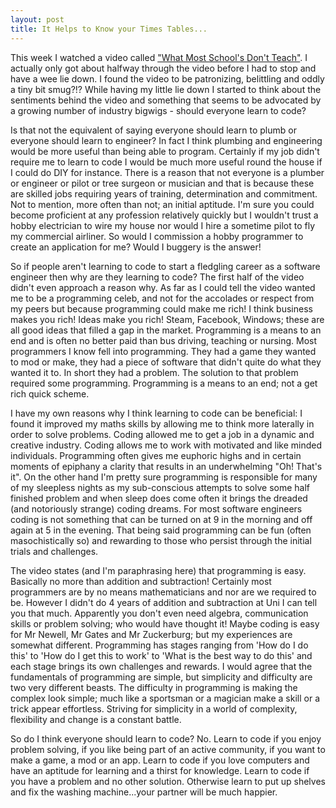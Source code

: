 ```yaml
---
layout: post
title: It Helps to Know your Times Tables...
---
```


This week I watched a video called ["What Most School's Don't Teach"]("http://youtu.be/nKIu9yen5nchttp://"). I actually only got about halfway through the video before I had to stop and have a wee lie down. I found the video to be patronizing, belittling and oddly a tiny bit smug?!? While having my little lie down I started to think about the sentiments behind the video and something that seems to be advocated by a growing number of industry bigwigs - should everyone learn to code?

Is that not the equivalent of saying everyone should learn to plumb or everyone should learn to engineer? In fact I think plumbing and engineering would be more useful than being able to program. Certainly if my job didn't require me to learn to code I would be much more useful round the house if I could do DIY for instance. There is a reason that not everyone is a plumber or engineer or pilot or tree surgeon or musician and that is because these are skilled jobs requiring years of training, determination and commitment. Not to mention, more often than not; an initial aptitude. I'm sure you could become proficient at any profession relatively quickly but I wouldn't trust a hobby electrician to wire my house nor would I hire a sometime pilot to fly my commercial airliner. So would I commission a hobby programmer to create an application for me? Would I buggery is the answer!

So if people aren't learning to code to start a fledgling career as a software engineer then why are they learning to code? The first half of the video didn't even approach a reason why. As far as I could tell the video wanted me to be a programming celeb, and not for the accolades or respect from my peers but because programming could make me rich! I think business makes you rich! Ideas make you rich! Steam, Facebook, Windows; these are all good ideas that filled a gap in the market. Programming is a means to an end and is often no better paid than bus driving, teaching or nursing. Most programmers I know fell into programming. They had a game they wanted to mod or make, they had a piece of software that didn't quite do what they wanted it to. In short they had a problem. The solution to that problem required some programming. Programming is a means to an end; not a get rich quick scheme.

I have my own reasons why I think learning to code can be beneficial: I found it improved my maths skills by allowing me to think more laterally in order to solve problems. Coding allowed me to get a job in a dynamic and creative industry. Coding allows me to work with motivated and like minded individuals. Programming often gives me euphoric highs and in certain moments of epiphany a clarity that results in an underwhelming "Oh! That's it". On the other hand I'm pretty sure programming is responsible for many of my sleepless nights as my sub-conscious attempts to solve some half finished problem and when sleep does come often it brings the dreaded (and notoriously strange) coding dreams. For most software engineers coding is not something that can be turned on at 9 in the morning and off again at 5 in the evening. That being said programming can be fun (often masochistically so) and rewarding to those who persist through the initial trials and challenges.

The video states (and I'm paraphrasing here) that programming is easy. Basically no more than addition and subtraction! Certainly most programmers are by no means mathematicians and nor are we required to be. However I didn't do 4 years of addition and subtraction at Uni I can tell you that much. Apparently you don't even need algebra, communication skills or problem solving; who would have thought it! Maybe coding is easy for Mr Newell, Mr Gates and Mr Zuckerburg; but my experiences are somewhat different. Programming has stages ranging from 'How do I do this' to 'How do I get this to work' to 'What is the best way to do this' and each stage brings its own challenges and rewards. I would agree that the fundamentals of programming are simple, but simplicity and difficulty are two very different beasts. The difficulty in programming is making the complex look simple; much like a sportsman or a magician make a skill or a trick appear effortless. Striving for simplicity in a world of complexity, flexibility and change is a constant battle.

So do I think everyone should learn to code? No. Learn to code if you enjoy problem solving, if you like being part of an active community, if you want to make a game, a mod or an app. Learn to code if you love computers and have an aptitude for learning and a thirst for knowledge. Learn to code if you have a problem and no other solution. Otherwise learn to put up shelves and fix the washing machine...your partner will be much happier.